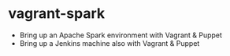 # vagrant-spark

* Bring up an Apache Spark environment with Vagrant & Puppet
* Bring up a Jenkins machine also with Vagrant & Puppet

